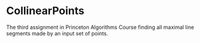 # CollinearPoints
The third assignment in Princeton Algorithms Course finding all maximal line segments made by an input set of points.
